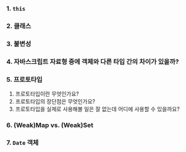 ### 1. `this`
### 2. 클래스
### 3. 불변성
### 4. 자바스크립트 자료형 중에 객체와 다른 타입 간의 차이가 있을까?
### 5. 프로토타입
  1. 프로토타입이란 무엇인가요?
  2. 프로토타입의 장단점은 무엇인가요?
  3. 프로토타입을 실제로 사용해볼 일은 잘 없는데 어디에 사용할 수 있을까요?
### 6. (Weak)Map vs. (Weak)Set
### 7. `Date` 객체
